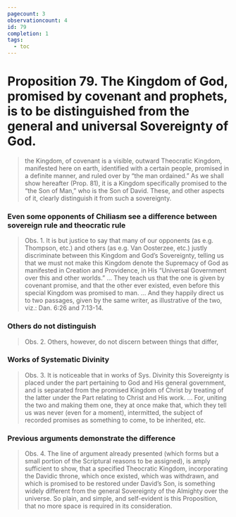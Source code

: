 ```yaml
---
pagecount: 3
observationcount: 4
id: 79
completion: 1
tags:
  - toc
---
```

# Proposition 79. The Kingdom of God, promised by covenant and prophets, is to be distinguished from the general and universal Sovereignty of God.

>the Kingdom, of covenant is a visible, outward Theocratic Kingdom, manifested here on earth, identified with a certain people, promised in a definite manner, and ruled over by “the man ordained.” As we shall show hereafter (Prop. 81), it is a Kingdom specifically promised to the “the Son of Man,” who is the Son of David. These, and other aspects of it, clearly distinguish it from such a sovereignty.
### Even some opponents of Chiliasm see a difference between sovereign rule and theocratic rule
>Obs. 1. It is but justice to say that many of our opponents (as e.g. Thompson, etc.) and others (as e.g. Van Oosterzee, etc.) justly discriminate between this Kingdom and God’s Sovereignty, telling us that we must not make this Kingdom denote the Supremacy of God as manifested in Creation and Providence, in His “Universal Government over this and other worlds.”
>...
>They teach us that the one is given by covenant promise, and that the other ever existed, even before this special Kingdom was promised to man.
>...
>And they happily direct us to two passages, given by the same writer, as illustrative of the two, viz.: Dan. 6:26 and 7:13-14.
### Others do not distinguish
>Obs. 2. Others, however, do not discern between things that differ, 
### Works of Systematic Divinity
>Obs. 3. It is noticeable that in works of Sys. Divinity this Sovereignty is placed under the part pertaining to God and His general government, and is separated from the promised Kingdom of Christ by treating of the latter under the Part relating to Christ and His work.
>...
>For, uniting the two and making them one, they at once make that, which they tell us was never (even for a moment), intermitted, the subject of recorded promises as something to come, to be inherited, etc.
### Previous arguments demonstrate the difference
>Obs. 4. The line of argument already presented (which forms but a small portion of the Scriptural reasons to be assigned), is amply sufficient to show, that a specified Theocratic Kingdom, incorporating the Davidic throne, which once existed, which was withdrawn, and which is promised to be restored under David’s Son, is something widely different from the general Sovereignty of the Almighty over the universe. So plain, and simple, and self-evident is this Proposition, that no more space is required in its consideration.